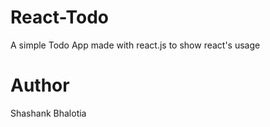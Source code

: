 # React-Todo
A simple Todo App made with react.js to show react's usage

# Author
Shashank Bhalotia
